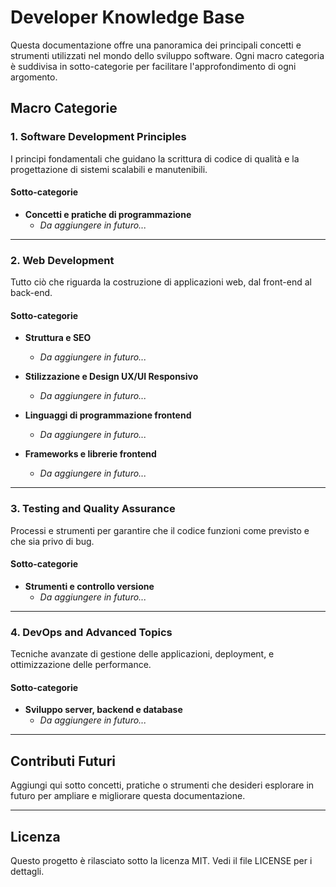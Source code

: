 # Developer Knowledge Base

Questa documentazione offre una panoramica dei principali concetti e strumenti utilizzati nel mondo dello sviluppo software. Ogni macro categoria è suddivisa in sotto-categorie per facilitare l'approfondimento di ogni argomento.

## Macro Categorie

### 1. **Software Development Principles**
   I principi fondamentali che guidano la scrittura di codice di qualità e la progettazione di sistemi scalabili e manutenibili.

   #### Sotto-categorie
   - **Concetti e pratiche di programmazione**
     - *Da aggiungere in futuro...*

---

### 2. **Web Development**
   Tutto ciò che riguarda la costruzione di applicazioni web, dal front-end al back-end.

   #### Sotto-categorie
   - **Struttura e SEO**
     - *Da aggiungere in futuro...*

   - **Stilizzazione e Design UX/UI Responsivo**
     - *Da aggiungere in futuro...*

   - **Linguaggi di programmazione frontend**
     - *Da aggiungere in futuro...*

   - **Frameworks e librerie frontend**
     - *Da aggiungere in futuro...*

---

### 3. **Testing and Quality Assurance**
   Processi e strumenti per garantire che il codice funzioni come previsto e che sia privo di bug.

   #### Sotto-categorie
   - **Strumenti e controllo versione**
     - *Da aggiungere in futuro...*

---

### 4. **DevOps and Advanced Topics**
   Tecniche avanzate di gestione delle applicazioni, deployment, e ottimizzazione delle performance.

   #### Sotto-categorie
   - **Sviluppo server, backend e database**
     - *Da aggiungere in futuro...*

---

## Contributi Futuri

Aggiungi qui sotto concetti, pratiche o strumenti che desideri esplorare in futuro per ampliare e migliorare questa documentazione.

---

## Licenza

Questo progetto è rilasciato sotto la licenza MIT. Vedi il file LICENSE per i dettagli.
